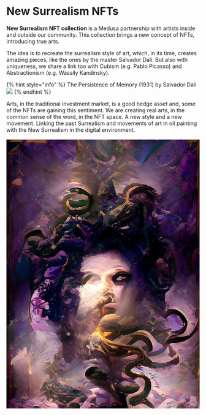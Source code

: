 # New Surrealism NFTs

**New Surrealism NFT collection** is a Medusa partnership with artists inside and outside our community. This collection brings a new concept of NFTs, introducing true arts.

The idea is to recreate the surrealism style of art, which, in its time, creates amazing pieces, like the ones by the master Salvador Dalí. But also with uniqueness, we share a link too with Cubism (e.g. Pablo Picasso) and Abstractionism (e.g. Wassily Kandinsky).

{% hint style="info" %}
The Persistence of Memory (1931) by Salvador Dalí\
![](<../.gitbook/assets/The\_Persistence\_of\_Memory (1).jpg>)
{% endhint %}

Arts, in the traditional investment market, is a good hedge asset and, some of the NFTs are gaining this sentiment. We are creating real arts, in the common sense of the word, in the NFT space. A new style and a new movement. Linking the past Surrealism and movements of art in oil painting with the New Surrealism in the digital environment.\
\
![](<../.gitbook/assets/medusa art1 (1).jpg>)
